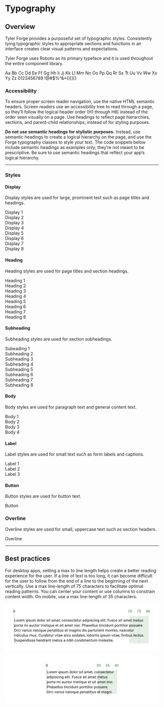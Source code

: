 # Typography

## Overview

Tyler Forge provides a purposeful set of typographic styles. Consistently tying typographic styles to appropriate sections and functions in an interface creates clear visual patterns and expectations.

Tyler Forge uses Roboto as its primary typeface and it is used throughout the entire component library.


<p className="forge-typography--heading8">
Aa Bb Cc Dd Ee Ff Gg Hh Ii Jj Kk Ll Mm Nn Oo Pp   
Qq Rr Ss Tt Uu Vv Ww Xx Yy Zz   
0123456789 !@#$%^&*()[]{}
</p>


### Accessibility

To ensure proper screen reader navigation, use the native HTML semantic headers. Screen readers use an accessibility tree to read through a page, so they’ll follow the logical header order (H1 through H6) instead of the order seen visually on a page. Use headings to reflect page hierarchies, sections, and parent-child relationships, instead of for styling purposes. 

**Do not use semantic headings for stylistic purposes.** Instead, use semantic headings to create a logical hierarchy on the page, and use the Forge typography classes to style your text. The code snippets below include semantic headings as examples only; they’re not meant to be prescriptive. Be sure to use semantic headings that reflect your app’s logical hierarchy. 


---

### Styles

#### Display

<Columns type="equal" columns="two">

<LeftColumn>

Display styles are used for large, prominent text such as page titles and headings.

</LeftColumn>

<RightColumn>
<div className="forge-typography--display1">Display 1</div>
<div className="forge-typography--display2">Display 2</div>
<div className="forge-typography--display3">Display 3</div>
<div className="forge-typography--display4">Display 4</div>
<div className="forge-typography--display5">Display 5</div>
<div className="forge-typography--display6">Display 6</div>
<div className="forge-typography--display7">Display 7</div>
<div className="forge-typography--display8">Display 8</div>
</RightColumn>

</Columns>



#### Heading

<Columns type="equal" columns="two">

<LeftColumn>

Heading styles are used for page titles and section headings.

</LeftColumn>

<RightColumn>

<div className="forge-typography--heading1">Heading 1</div>
<div className="forge-typography--heading2">Heading 2</div>
<div className="forge-typography--heading3">Heading 3</div>
<div className="forge-typography--heading4">Heading 4</div>
<div className="forge-typography--heading5">Heading 5</div>
<div className="forge-typography--heading6">Heading 6</div>
<div className="forge-typography--heading7">Heading 7</div>
<div className="forge-typography--heading8">Heading 8</div>

</RightColumn>

</Columns>


#### Subheading
<Columns type="equal" columns="two">

<LeftColumn>

Subheading styles are used for section subheadings.

</LeftColumn>

<RightColumn>

<div className="forge-typography--subheading1">Subeading 1</div>
<div className="forge-typography--subheading2">Subheading 2</div>
<div className="forge-typography--subheading3">Subheading 3</div>
<div className="forge-typography--subheading4">Subheading 4</div>
<div className="forge-typography--subheading5">Subheading 5</div>
<div className="forge-typography--subheading6">Subheading 6</div>
<div className="forge-typography--subheading7">Subheading 7</div>
<div className="forge-typography--subheading8">Subheading 8</div>

</RightColumn>

</Columns>


#### Body
<Columns type="equal" columns="two">

<LeftColumn>

Body styles are used for paragraph text and general content text.

</LeftColumn>

<RightColumn>

<div className="forge-typography--body1">Body 1</div>
<div className="forge-typography--body2">Body 2</div>
<div className="forge-typography--body3">Body 3</div>
<div className="forge-typography--body4">Body 4</div>

</RightColumn>

</Columns>


#### Label
<Columns type="equal" columns="two">

<LeftColumn>

Label styles are used for small text such as form labels and captions.

</LeftColumn>

<RightColumn>

<div className="forge-typography--label1">Label 1</div>
<div className="forge-typography--label2">Label 2</div>
<div className="forge-typography--label3">Label 3</div>

</RightColumn>

</Columns>


#### Button
<Columns type="equal" columns="two">

<LeftColumn>

Button styles are used for button text.

</LeftColumn>

<RightColumn>

<div className="forge-typography--button">Button</div>

</RightColumn>

</Columns>


### Overline
<Columns type="equal" columns="two">

<LeftColumn>

Overline styles are used for small, uppercase text such as section headers.

</LeftColumn>

<RightColumn>

<div className="forge-typography--overline">Overline</div>

</RightColumn>

</Columns>


---

## Best practices 

For desktop apps, setting a max to line length helps create a better reading experience for the user. If a line of text is too long, it can become difficult for the user to follow from the end of a line to the beginning of the next vertically. Use a max line-length of 75 characters to facilitate optimal reading patterns. You can center your content or use columns to constrain content width. On mobile, use a max line-length of 35 characters.

<Columns type="equal" columns="two">

<LeftColumn>

<ImageBlock padded={false} max-width="650px" caption="On desktop, aim to have your line length wrap at around 75 characters, including spaces.">

![Image of typography in a Tyler app](./images/character-length-desktop.png)

</ImageBlock>

</LeftColumn>

<RightColumn>

<ImageBlock padded={false} max-width="650px" caption="For mobile, aim to have your line length wrap at around 35 characters, including spaces.">

![Image of typography in a Tyler app](./images/character-length-mobile.png)

</ImageBlock>

</RightColumn>

</Columns>
